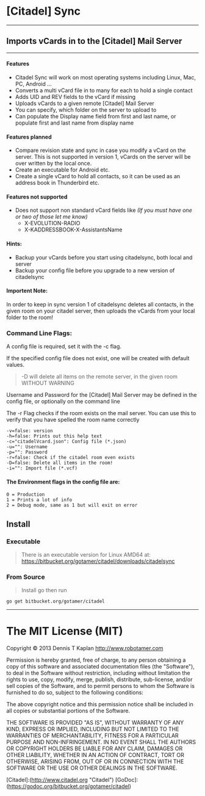 [Citadel] Sync
==============

***************************************************
## Imports vCards in to the [Citadel] Mail Server
***************************************************

#### Features

 - Citadel Sync will work on most operating systems including Linux, Mac, PC, Android ...
 - Converts a multi vCard file in to many for each to hold a single contact
 - Adds UID and REV fields to the vCard if missing
 - Uploads vCards to a given remote [Citadel] Mail Server
 - You can specify, which folder on the server to upload to
 - Can populate the Display name field from first and last name, or populate first and last name from display name


#### Features planned

 - Compare revision state and sync in case you modify a vCard on the server. This
 is not supported in version 1, vCards on the server will be over written by the local once.
 - Create an executable for Android etc.
 - Create a single vCard to hold all contacts, so it can be used as an address book in Thunderbird etc.

#### Features not supported

 - Does not support non standard vCard fields like
   *(If you must have one or two of those let me know)*
 	- X-EVOLUTION-RADIO
 	- X-KADDRESSBOOK-X-AssistantsName


#### Hints:
 - Backup your vCards before you start using citadelsync, both local and server
 - Backup your config file before you upgrade to a new version of citadelsync

#### Importent Note:
In order to keep in sync version 1 of citadelsync deletes all contacts, in the given room on your citadel server, then uploads the vCards from your local folder to the room!


### Command Line Flags:

A config file is required, set it with the -c flag.

If the specified config file does not exist, one will be created with default values.

 > -D will delete all items on the remote server, in the given room WITHOUT WARNING

Username and Password for the [Citadel] Mail Server may be
defined in the config file, or optionally on the command line

The -r Flag checks if the room exists on the mail server. You
can use this to verify that you have spelled the room name correctly


	-v=false: version
	-h=false: Prints out this help text
	-c="citadelVcard.json": Config file (*.json)
	-u="": Username
	-p="": Password
	-r=false: Check if the citadel room even exists
	-D=false: Delete all items in the room!
	-i="": Import file (*.vcf)

#### The Environment flags in the config file are:

	0 = Production
	1 = Prints a lot of info
	2 = Debug mode, same as 1 but will exit on error

## Install

### Executable

 > There is an executable version for Linux AMD64 at:
https://bitbucket.org/gotamer/citadel/downloads/citadelsync

### From Source

 > Install go then run

	go get bitbucket.org/gotamer/citadel

________________________________________________________

The MIT License (MIT)
========================================================

Copyright © 2013 Dennis T Kaplan <http://www.robotamer.com>

Permission is hereby granted, free of charge, to any person obtaining a copy of this software and associated documentation files (the "Software"), to deal in the Software without restriction, including without limitation the rights to use, copy, modify, merge, publish, distribute, sub-license, and/or sell copies of the Software, and to permit persons to whom the Software is furnished to do so, subject to the following conditions:

The above copyright notice and this permission notice shall be included in all copies or substantial portions of the Software.

THE SOFTWARE IS PROVIDED "AS IS", WITHOUT WARRANTY OF ANY KIND, EXPRESS OR IMPLIED, INCLUDING BUT NOT LIMITED TO THE WARRANTIES OF MERCHANTABILITY, FITNESS FOR A PARTICULAR PURPOSE AND NON-INFRINGEMENT. IN NO EVENT SHALL THE AUTHORS OR COPYRIGHT HOLDERS BE LIABLE FOR ANY CLAIM, DAMAGES OR OTHER LIABILITY, WHETHER IN AN ACTION OF CONTRACT, TORT OR OTHERWISE, ARISING FROM, OUT OF OR IN CONNECTION WITH THE SOFTWARE OR THE USE OR OTHER DEALINGS IN THE SOFTWARE.


[Citadel]:(http://www.citadel.org "Citadel")
[GoDoc]:(https://godoc.org/bitbucket.org/gotamer/citadel)
